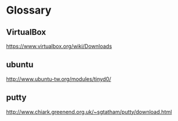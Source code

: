 # Glossary

## VirtualBox

https://www.virtualbox.org/wiki/Downloads

## ubuntu

http://www.ubuntu-tw.org/modules/tinyd0/

## putty

http://www.chiark.greenend.org.uk/~sgtatham/putty/download.html